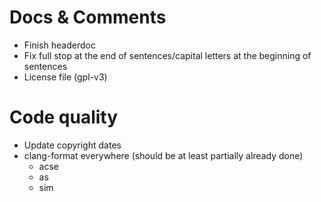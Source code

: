 # Docs & Comments
- Finish headerdoc
- Fix full stop at the end of sentences/capital letters at the beginning of sentences
- License file (gpl-v3)

# Code quality
- Update copyright dates
- clang-format everywhere (should be at least partially already done)
  - acse
  - as
  - sim
